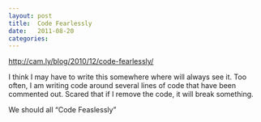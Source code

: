 ```yaml
---
layout: post
title:  Code Fearlessly
date:   2011-08-20
categories:
---
```


<a href="http://cam.ly/blog/2010/12/code-fearlessly/">http://cam.ly/blog/2010/12/code-fearlessly/</a>

I think I may have to write this somewhere where will always see it. Too often, I am writing code around several lines of code that have been commented out. Scared that if I remove the code, it will break something.

We should all &#8220;Code Feaslessly&#8221;
